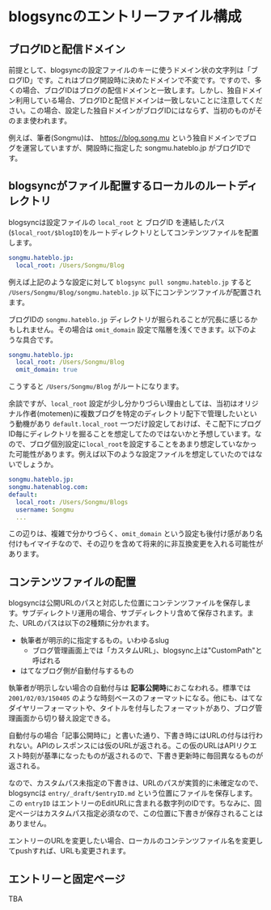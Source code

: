 # blogsyncのエントリーファイル構成

## ブログIDと配信ドメイン
前提として、blogsyncの設定ファイルのキーに使うドメイン状の文字列は「ブログID」です。これはブログ開設時に決めたドメインで不変です。ですので、多くの場合、ブログIDはブログの配信ドメインと一致します。しかし、独自ドメイン利用している場合、ブログIDと配信ドメインは一致しないことに注意してください。この場合、設定した独自ドメインがブログIDにはならず、当初のものがそのまま使われます。

例えば、筆者(Songmu)は、 https://blog.song.mu という独自ドメインでブログを運営していますが、開設時に指定した songmu.hateblo.jp がブログIDです。

## blogsyncがファイル配置するローカルのルートディレクトリ

blogsyncは設定ファイルの `local_root` と ブログID を連結したパス(`$local_root/$blogID`)をルートディレクトリとしてコンテンツファイルを配置します。

```yaml
songmu.hateblo.jp:
  local_root: /Users/Songmu/Blog
```

例えば上記のような設定に対して `blogsync pull songmu.hateblo.jp` すると `/Users/Songmu/Blog/songmu.hateblo.jp` 以下にコンテンツファイルが配置されます。

ブログIDの `songmu.hateblo.jp` ディレクトリが掘られることが冗長に感じるかもしれません。その場合は `omit_domain` 設定で階層を浅くできます。以下のような具合です。


```yaml
songmu.hateblo.jp:
  local_root: /Users/Songmu/Blog
  omit_domain: true
```

こうすると `/Users/Songmu/Blog` がルートになります。

余談ですが、`local_root` 設定が少し分かりづらい理由としては、当初はオリジナル作者(motemen)に複数ブログを特定のディレクトリ配下で管理したいという動機があり `default.local_root` 一つだけ設定しておけば、そこ配下にブログID毎にディレクトリを掘ることを想定してたのではないかと予想しています。なので、ブログ個別設定に`local_root`を設定することをあまり想定していなかった可能性があります。例えば以下のような設定ファイルを想定していたのではないでしょうか。

```yaml
songmu.hateblo.jp:
songmu.hatenablog.com:
default:
  local_root: /Users/Songmu/Blogs
  username: Songmu
  ...
```

この辺りは、複雑で分かりづらく、`omit_domain` という設定も後付け感があり名付けもイマイチなので、その辺りを含めて将来的に非互換変更を入れる可能性があります。

## コンテンツファイルの配置
blogsyncは公開URLのパスと対応した位置にコンテンツファイルを保存します。サブディレクトリ運用の場合、サブディレクトリ含めて保存されます。また、URLのパスは以下の2種類に分かれます。

- 執筆者が明示的に指定するもの。いわゆるslug
    - ブログ管理画面上では「カスタムURL」、blogsync上は"CustomPath"と呼ばれる
- はてなブログ側が自動付与するもの

執筆者が明示しない場合の自動付与は **記事公開時**におこなわれる。標準では `2001/02/03/150405` のような時刻ベースのフォーマットになる。他にも、はてなダイヤリーフォーマットや、タイトルを付与したフォーマットがあり、ブログ管理画面から切り替え設定できる。

自動付与の場合「記事公開時に」と書いた通り、下書き時にはURLの付与は行われない。APIのレスポンスには仮のURLが返される。この仮のURLはAPIリクエスト時刻が基準になったものが返されるので、下書き更新時に毎回異なるものが返される。

なので、カスタムパス未指定の下書きは、URLのパスが実質的に未確定なので、blogsyncは `entry/_draft/$entryID.md` という位置にファイルを保存します。この `entryID` はエントリーのEditURLに含まれる数字列のIDです。ちなみに、固定ページはカスタムパス指定必須なので、この位置に下書きが保存されることはありません。

エントリーのURLを変更したい場合、ローカルのコンテンツファイル名を変更してpushすれば、URLも変更されます。

## エントリーと固定ページ
TBA
